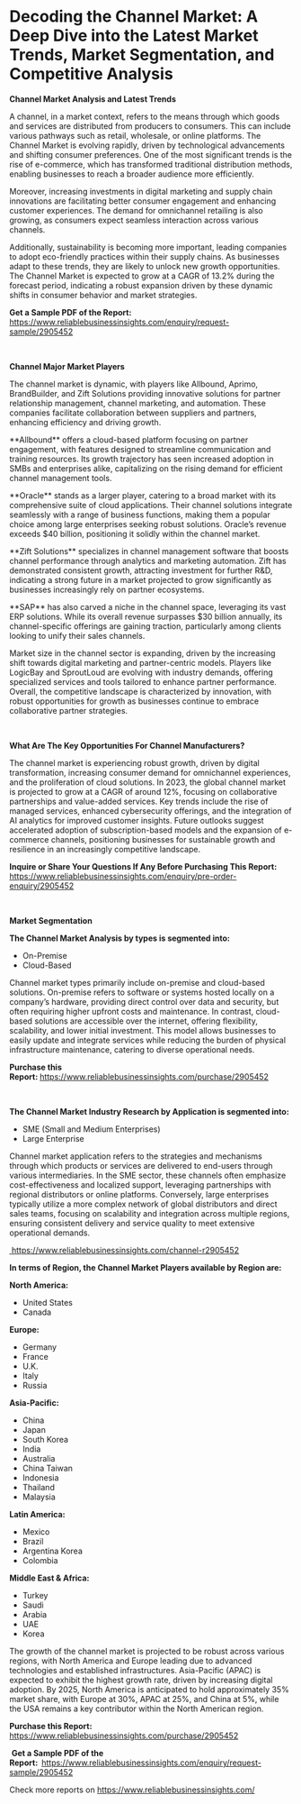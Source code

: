 <p><h1>Decoding the Channel Market: A Deep Dive into the Latest Market Trends, Market Segmentation, and Competitive Analysis</h1></p><p><strong>Channel Market Analysis and Latest Trends</strong></p>
<p><p>A channel, in a market context, refers to the means through which goods and services are distributed from producers to consumers. This can include various pathways such as retail, wholesale, or online platforms. The Channel Market is evolving rapidly, driven by technological advancements and shifting consumer preferences. One of the most significant trends is the rise of e-commerce, which has transformed traditional distribution methods, enabling businesses to reach a broader audience more efficiently. </p><p>Moreover, increasing investments in digital marketing and supply chain innovations are facilitating better consumer engagement and enhancing customer experiences. The demand for omnichannel retailing is also growing, as consumers expect seamless interaction across various channels. </p><p>Additionally, sustainability is becoming more important, leading companies to adopt eco-friendly practices within their supply chains. As businesses adapt to these trends, they are likely to unlock new growth opportunities. The Channel Market is expected to grow at a CAGR of 13.2% during the forecast period, indicating a robust expansion driven by these dynamic shifts in consumer behavior and market strategies.</p></p>
<p><strong>Get a Sample PDF of the Report:&nbsp;</strong> <a href="https://www.reliablebusinessinsights.com/enquiry/request-sample/2905452?utm_campaign=2208&utm_medium=2&utm_source=Github&utm_content=ia&utm_term=12032025&utm_id=channel">https://www.reliablebusinessinsights.com/enquiry/request-sample/2905452</a></p>
<p>&nbsp;</p>
<p><strong>Channel Major Market Players</strong></p>
<p><p>The channel market is dynamic, with players like Allbound, Aprimo, BrandBuilder, and Zift Solutions providing innovative solutions for partner relationship management, channel marketing, and automation. These companies facilitate collaboration between suppliers and partners, enhancing efficiency and driving growth.</p><p>**Allbound** offers a cloud-based platform focusing on partner engagement, with features designed to streamline communication and training resources. Its growth trajectory has seen increased adoption in SMBs and enterprises alike, capitalizing on the rising demand for efficient channel management tools.</p><p>**Oracle** stands as a larger player, catering to a broad market with its comprehensive suite of cloud applications. Their channel solutions integrate seamlessly with a range of business functions, making them a popular choice among large enterprises seeking robust solutions. Oracle’s revenue exceeds $40 billion, positioning it solidly within the channel market.</p><p>**Zift Solutions** specializes in channel management software that boosts channel performance through analytics and marketing automation. Zift has demonstrated consistent growth, attracting investment for further R&D, indicating a strong future in a market projected to grow significantly as businesses increasingly rely on partner ecosystems.</p><p>**SAP** has also carved a niche in the channel space, leveraging its vast ERP solutions. While its overall revenue surpasses $30 billion annually, its channel-specific offerings are gaining traction, particularly among clients looking to unify their sales channels.</p><p>Market size in the channel sector is expanding, driven by the increasing shift towards digital marketing and partner-centric models. Players like LogicBay and SproutLoud are evolving with industry demands, offering specialized services and tools tailored to enhance partner performance. Overall, the competitive landscape is characterized by innovation, with robust opportunities for growth as businesses continue to embrace collaborative partner strategies.</p></p>
<p>&nbsp;</p>
<p><strong>What Are The Key Opportunities For Channel Manufacturers?</strong></p>
<p><p>The channel market is experiencing robust growth, driven by digital transformation, increasing consumer demand for omnichannel experiences, and the proliferation of cloud solutions. In 2023, the global channel market is projected to grow at a CAGR of around 12%, focusing on collaborative partnerships and value-added services. Key trends include the rise of managed services, enhanced cybersecurity offerings, and the integration of AI analytics for improved customer insights. Future outlooks suggest accelerated adoption of subscription-based models and the expansion of e-commerce channels, positioning businesses for sustainable growth and resilience in an increasingly competitive landscape.</p></p>
<p><strong>Inquire or Share Your Questions If Any Before Purchasing This Report:</strong> <a href="https://www.reliablebusinessinsights.com/enquiry/pre-order-enquiry/2905452?utm_campaign=2208&utm_medium=2&utm_source=Github&utm_content=ia&utm_term=12032025&utm_id=channel">https://www.reliablebusinessinsights.com/enquiry/pre-order-enquiry/2905452</a></p>
<p>&nbsp;</p>
<p><strong>Market Segmentation</strong></p>
<p><strong>The Channel Market Analysis by types is segmented into:</strong></p>
<p><ul><li>On-Premise</li><li>Cloud-Based</li></ul></p>
<p><p>Channel market types primarily include on-premise and cloud-based solutions. On-premise refers to software or systems hosted locally on a company’s hardware, providing direct control over data and security, but often requiring higher upfront costs and maintenance. In contrast, cloud-based solutions are accessible over the internet, offering flexibility, scalability, and lower initial investment. This model allows businesses to easily update and integrate services while reducing the burden of physical infrastructure maintenance, catering to diverse operational needs.</p></p>
<p><strong>Purchase this Report:&nbsp;</strong><a href="https://www.reliablebusinessinsights.com/purchase/2905452?utm_campaign=2208&utm_medium=2&utm_source=Github&utm_content=ia&utm_term=12032025&utm_id=channel">https://www.reliablebusinessinsights.com/purchase/2905452</a></p>
<p>&nbsp;</p>
<p><strong>The Channel Market Industry Research by Application is segmented into:</strong></p>
<p><ul><li>SME (Small and Medium Enterprises)</li><li>Large Enterprise</li></ul></p>
<p><p>Channel market application refers to the strategies and mechanisms through which products or services are delivered to end-users through various intermediaries. In the SME sector, these channels often emphasize cost-effectiveness and localized support, leveraging partnerships with regional distributors or online platforms. Conversely, large enterprises typically utilize a more complex network of global distributors and direct sales teams, focusing on scalability and integration across multiple regions, ensuring consistent delivery and service quality to meet extensive operational demands.</p></p>
<p><a href="https://www.reliablebusinessinsights.com/channel-r2905452?utm_campaign=2208&utm_medium=2&utm_source=Github&utm_content=ia&utm_term=12032025&utm_id=channel">&nbsp;https://www.reliablebusinessinsights.com/channel-r2905452</a></p>
<p><strong>In terms of Region, the Channel Market Players available by Region are:</strong></p>
<p>
    <p> <strong> North America: </strong>
        <ul>
            <li>United States</li>
            <li>Canada</li>
        </ul>
        </p> 
    <p> <strong> Europe: </strong>
        <ul>
            <li>Germany</li>
            <li>France</li>
            <li>U.K.</li>
            <li>Italy</li>
            <li>Russia</li>
        </ul>
        </p> 
    <p> <strong> Asia-Pacific: </strong>
        <ul>
            <li>China</li>
            <li>Japan</li>
            <li>South Korea</li>
            <li>India</li>
            <li>Australia</li>
            <li>China Taiwan</li>
            <li>Indonesia</li>
            <li>Thailand</li>
            <li>Malaysia</li>
        </ul>
        </p> 
    <p> <strong> Latin America: </strong>
        <ul>
            <li>Mexico</li>
            <li>Brazil</li>
            <li>Argentina Korea</li>
            <li>Colombia</li>
        </ul>
        </p> 
    <p> <strong> Middle East & Africa: </strong>
        <ul>
            <li>Turkey</li>
            <li>Saudi</li>
            <li>Arabia</li>
            <li>UAE</li>
            <li>Korea</li>
        </ul>
    </p>
    </p>
<p><p>The growth of the channel market is projected to be robust across various regions, with North America and Europe leading due to advanced technologies and established infrastructures. Asia-Pacific (APAC) is expected to exhibit the highest growth rate, driven by increasing digital adoption. By 2025, North America is anticipated to hold approximately 35% market share, with Europe at 30%, APAC at 25%, and China at 5%, while the USA remains a key contributor within the North American region.</p></p>
<p><strong>Purchase this Report: </strong><a href="https://www.reliablebusinessinsights.com/purchase/2905452?utm_campaign=2208&utm_medium=2&utm_source=Github&utm_content=ia&utm_term=12032025&utm_id=channel">https://www.reliablebusinessinsights.com/purchase/2905452</a></p>
<p>&nbsp;<strong>Get a Sample PDF of the Report:&nbsp;&nbsp;</strong><a href="https://www.reliablebusinessinsights.com/enquiry/request-sample/2905452?utm_campaign=2208&utm_medium=2&utm_source=Github&utm_content=ia&utm_term=12032025&utm_id=channel">https://www.reliablebusinessinsights.com/enquiry/request-sample/2905452</a></p>
<p><strong></strong></p>
<p>Check more reports on <a href="https://www.reliablebusinessinsights.com/?utm_campaign=2208&utm_medium=2&utm_source=Github&utm_content=ia&utm_term=12032025&utm_id=channel">https://www.reliablebusinessinsights.com/</a></p>